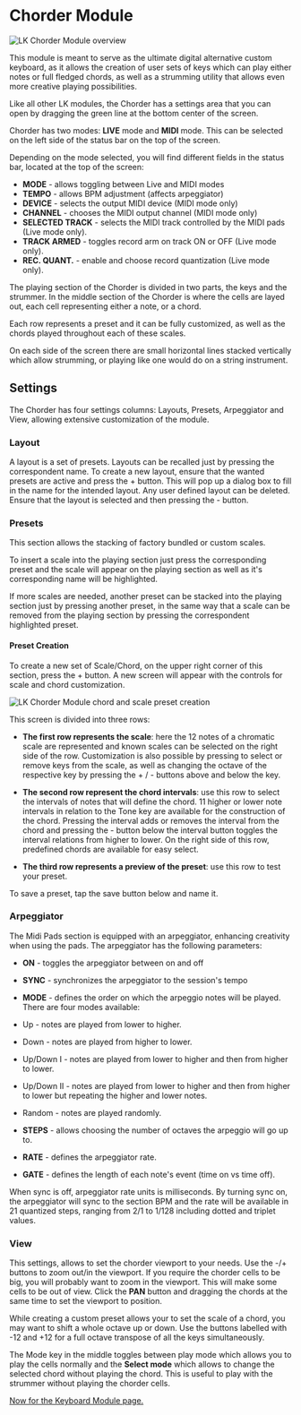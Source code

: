 # Chorder Module

![LK Chorder Module overview](https://www.imaginando.pt/images/products/lk/help/chorder/overview.png)

This module is meant to serve as the ultimate digital alternative custom keyboard, as it allows the creation of user sets of keys which can play either notes or full fledged chords, as well as a strumming utility that allows even more creative playing possibilities.

Like all other LK modules, the Chorder has a settings area that you can open by dragging the green line at the bottom center of the screen.

Chorder has two modes: **LIVE** mode and **MIDI** mode. This can be selected on the left side of the status bar on the top of the screen.

Depending on the mode selected, you will find different fields in the status bar, located at the top of the screen:

- **MODE** - allows toggling between Live and MIDI modes
- **TEMPO** - allows BPM adjustment \(affects arpeggiator\)
- **DEVICE** - selects the output MIDI device \(MIDI mode only\)
- **CHANNEL** - chooses the MIDI output channel \(MIDI mode only\)
- **SELECTED TRACK** - selects the MIDI track controlled by the MIDI pads \(Live mode only\).
- **TRACK ARMED** - toggles record arm on track ON or OFF \(Live mode only\).
- **REC. QUANT.** - enable and choose record quantization \(Live mode only\).

The playing section of the Chorder is divided in two parts, the keys and the strummer. In the middle section of the Chorder is where the cells are layed out, each cell representing either a note, or a chord.

Each row represents a preset and it can be fully customized, as well as the chords played throughout each of these scales.

On each side of the screen there are small horizontal lines stacked vertically which allow strumming, or playing like one would do on a string instrument.

## Settings

The Chorder has four settings columns: Layouts, Presets, Arpeggiator and View, allowing extensive customization of the module.

### Layout

A layout is a set of presets. Layouts can be recalled just by pressing the correspondent name. To create a new layout, ensure that the wanted presets are active and press the + button. This will pop up a dialog box to fill in the name for the intended layout. Any user defined layout can be deleted. Ensure that the layout is selected and then pressing the - button.

### Presets

This section allows the stacking of factory bundled or custom scales.

To insert a scale into the playing section just press the corresponding preset and the scale will appear on the playing section as well as it's corresponding name will be highlighted.

If more scales are needed, another preset can be stacked into the playing section just by pressing another preset, in the same way that a scale can be removed from the playing section by pressing the correspondent highlighted preset.

#### Preset Creation

To create a new set of Scale/Chord, on the upper right corner of this section, press the + button. A new screen will appear with the controls for scale and chord customization.

![LK Chorder Module chord and scale preset creation](https://www.imaginando.pt/images/products/lk/help/chorder/preset-creation.png)

This screen is divided into three rows:

- **The first row represents the scale**: here the 12 notes of a chromatic scale are represented and known scales can be selected on the right side of the row. Customization is also possible by pressing to select or remove keys from the scale, as well as changing the octave of the respective key by pressing the + / - buttons above and below the key.

- **The second row represent the chord intervals**: use this row to select the intervals of notes that will define the chord. 11 higher or lower note intervals in relation to the Tone key are available for the construction of the chord. Pressing the interval adds or removes the interval from the chord and pressing the - button below the interval button toggles the interval relations from higher to lower. On the right side of this row, predefined chords are available for easy select.

- **The third row represents a preview of the preset**: use this row to test your preset.

To save a preset, tap the save button below and name it.

### Arpeggiator

The Midi Pads section is equipped with an arpeggiator, enhancing creativity when using the pads. The arpeggiator has the following parameters:

- **ON** - toggles the arpeggiator between on and off
- **SYNC** - synchronizes the arpeggiator to the session's tempo
- **MODE** - defines the order on which the arpeggio notes will be played. There are four modes available:

- Up - notes are played from lower to higher.
- Down - notes are played from higher to lower.
- Up/Down I - notes are played from lower to higher and then from higher to lower.
- Up/Down II - notes are played from lower to higher and then from higher to lower but repeating the higher and lower notes.
- Random - notes are played randomly.

- **STEPS** - allows choosing the number of octaves the arpeggio will go up to.
- **RATE** - defines the arpeggiator rate.
- **GATE** - defines the length of each note's event \(time on vs time off\).

When sync is off, arpeggiator rate units is milliseconds. By turning sync on, the arpeggiator will sync to the section BPM and the rate will be available in 21 quantized steps, ranging from 2/1 to 1/128 including dotted and triplet values.

### View

This settings, allows to set the chorder viewport to your needs. Use the -/+ buttons to zoom out/in the viewport. If you require the chorder cells to be big, you will probably want to zoom in the viewport. This will make some cells to be out of view. Click the **PAN** button and dragging the chords at the same time to set the viewport to position.

While creating a custom preset allows your to set the scale of a chord, you may want to shift a whole octave up or down. Use the buttons labelled with -12 and +12 for a full octave transpose of all the keys simultaneously.

The Mode key in the middle toggles between play mode which allows you to play the cells normally and the **Select mode** which allows to change the selected chord without playing the chord. This is useful to play with the strummer without playing the chorder cells.

[Now for the Keyboard Module page.](keyboard)
